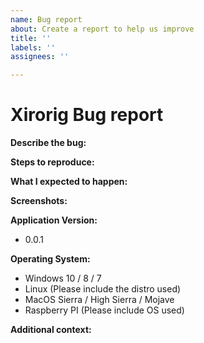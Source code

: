 ```yaml
---
name: Bug report
about: Create a report to help us improve
title: ''
labels: ''
assignees: ''

---
```


# Xirorig Bug report

**Describe the bug:**
<!-- A clear and concise description of what the bug is. -->

**Steps to reproduce:**  
<!-- For example:
1. Go to ...
2. Click on ...
3. See error
-->

**What I expected to happen:**  
<!-- A clear and concise description of what you expected to happen. -->

**Screenshots:**
<!-- If applicable, add screenshots to help explain your problem. -->

**Application Version:**
<!-- Please delete where applicable -->
- 0.0.1

**Operating System:**
<!-- Please delete where applicable -->
- Windows 10 / 8 / 7
- Linux (Please include the distro used)
- MacOS Sierra / High Sierra / Mojave
- Raspberry PI (Please include OS used)

**Additional context:**
<!-- Please attach any relevant crash logs below by adding a file on this issue -->
